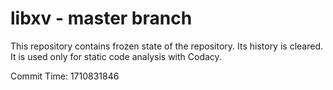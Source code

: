 # libxv - master branch

This repository contains frozen state of the repository.
Its history is cleared. It is used only for static code
analysis with Codacy.

Commit Time: 1710831846